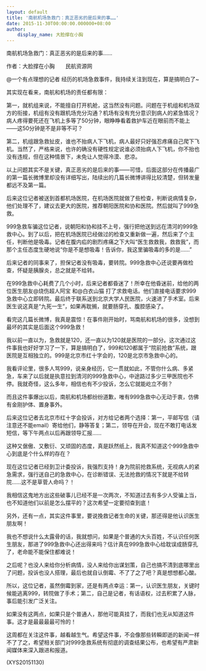 ```yaml
---
layout: default
title: '南航机场急救门：真正恶劣的是后来的事……'
date: 2015-11-30T00:00:00.000000+08:00
author:
    display_name: 大脸撑在小胸
---
```


南航机场急救门：真正恶劣的是后来的事……

作者：大脸撑在小胸　　民航资源网

@一个有点理想的记者 经历的机场急救事件，我持续关注到现在，算是搞明白了~

其实现在看来，南航和机场的责任都有限：

第一，就机组来说，不能擅自打开机舱，这当然没有问题。问题在于机组和机场双方的衔接，机组有没有跟机场充分沟通？机场有没有充分意识到病人的紧急情况？病人疼得要死还在飞机上多等了50分钟，眼睁睁看着救护车近在眼前而不能上——这50分钟是不是非等不可？

第二，机组跟急救扯皮，谁也不抬病人下飞机，病人最好只好强忍疼痛自己爬下飞机。当然了，严格来说，也许的确没有硬性规定说谁必须抬病人下飞机，你不抬也没有违规，但在这种情景下，未免让人觉得冷漠、悲凉。

以上问题其实不是关键，真正恶劣的是后来的事——可惜，后面这部分在传播最广的第一篇长微博里却没有详细写出，陆续出的几篇长微博讲得比较清楚，但转发量都远不及第一篇。

后来这位记者被送到首都机场医院，在机场医院就做了些检查，判断说病情复杂，他们处理不了，建议去更大的医院，推荐朝阳医院和协和医院。然后就叫了999急救。

999急救车骗这位记者，说朝阳和协和挂不上号，强行把他送到远在清河的999急救中心。到了以后，把在机场医院已经做过的检查又重新做一遍，然后来了个主任，判断他是吸毒。记者在腹内疝的剧烈疼痛之下大叫“医生救救我，救救我”，而那个主任态度生硬地说“你是不是想吸毒！告诉你，我这里骗吸毒的多的是……”

后来记者的同事来了，担保记者没有吸毒，要转院。999急救中心还说要再做检查，怀疑是胰腺炎，总之就是不给转。

在999急救中心耗费了几个小时，后来记者都昏迷了！所幸在他昏迷前，给他的两位医生朋友@烧伤超人阿宝 和@白衣山猫 打了求救电话。他们直接电话要求999急救中心立即转院。最后终于联系送到北京大学人民医院，火速进了手术室。后来医生说这真是“九死一生”，如果再耽搁，就要肠穿孔、腹腔感染了。

看完这几篇长微博，我真是震惊！在事件刚开始时，骂南航和机场的很多，没想到最坏的其实是后面这个999急救！

我以前一直以为，急救就是120，还一直以为120就是医院的一部分。这次通过这件事我也好好学习了一下，算是搞明白了，999和120都属于“院前抢救”系统，跟医院是互相独立的。999是北京市红十字会的，120是北京市急救中心的。

我看评论里，很多人骂999，说亲身经历，它一贯就如此，不管你什么病、多紧急，车来了以后就是执意拉到清河的999急救中心，中途路过多少三甲医院也不停。我就奇怪，这么多年，相信也有不少投诉，怎么它就能屹立不倒？

而且这件事爆出以后，南航和机场都纷纷道歉，唯有999急救中心无动于衷，仿佛有金刚护体、置身事外。

后来这位记者去北京市红十字会投诉，对方给记者两个选择：第一，平邮写信（请注意还不能email）寄给他们，静等答复；第二，领导在开会，现在不敢打电话发短信，等下午两点以后再跟领导汇报……

这种又倨傲、又敷衍、又顽固的态度，真是跃然纸上，我真不知道这个999急救中心到底是个什么样的存在？

现在这位记者已经到卫计委投诉，我强烈支持！身为院前抢救系统，无视病人的紧急需求，强行送自己的急救中心，在诊断错误、无法抢救的情况下就是不给转院……这不是草菅人命吗？！

我相信这鬼地方出这些破事儿已经不是一次两次，不知道过去有多少人受骗上当，也不知道他们以前是怎么摆平的？这次希望一定要彻查到底！

另外，还有一点，其实这件事里，要说挽救记者生命的关键，那还得是他认识医生朋友啊！

我也不想说什么太露骨的话，我就想问，如果是个普通的大头百姓，不认识任何医生朋友，那进了999急救中心还出得来吗？估计真在999急救中心给耽误成肠穿孔了，老命能不能保住都难说！

之后呢？也没人来给你分析病情，没人来给你出谋划策，自己也搞不清到底哪里出了问题，投诉也没人搭理，最后也就自认倒霉、不了了之了吧？真是想想都心酸。

所以，这位记者，虽然倒霉到家，还是有两点幸运：第一，认识医生朋友，关键时候能逃离999，转院做了手术；第二，自己是记者，有话语权，过去积累了人脉，事后能引发广泛关注。

如果没有这两点，如果只是个普通人，那他可能真挂了，而我们也无从知道这件事。这才是最最最最可怜的！

这周都在关注这件事，越看越生气。希望这件事，不会像那些转瞬即逝的新闻一样不了了之，希望相关部门对999急救系统有彻底的调查结果公布，也希望有严肃新闻媒体来深入跟进和报道。

(XYS20151130)

